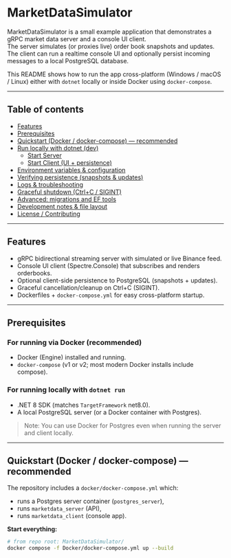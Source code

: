 # MarketDataSimulator

MarketDataSimulator is a small example application that demonstrates a gRPC market data server and a console UI client.  
The server simulates (or proxies live) order book snapshots and updates. The client can run a realtime console UI and optionally persist incoming messages to a local PostgreSQL database.

This README shows how to run the app cross-platform (Windows / macOS / Linux) either with `dotnet` locally or inside Docker using `docker-compose`.

---

## Table of contents

- [Features](#features)
- [Prerequisites](#prerequisites)
- [Quickstart (Docker / docker-compose) — recommended](#quickstart-docker--docker-compose---recommended)
- [Run locally with dotnet (dev)](#run-locally-with-dotnet-dev)
  - [Start Server](#start-server)
  - [Start Client (UI + persistence)](#start-client-ui--persistence)
- [Environment variables & configuration](#environment-variables--configuration)
- [Verifying persistence (snapshots & updates)](#verifying-persistence-snapshots--updates)
- [Logs & troubleshooting](#logs--troubleshooting)
- [Graceful shutdown (Ctrl+C / SIGINT)](#graceful-shutdown-ctrlc--sigint)
- [Advanced: migrations and EF tools](#advanced-migrations-and-ef-tools)
- [Development notes & file layout](#development-notes--file-layout)
- [License / Contributing](#license--contributing)

---

## Features

- gRPC bidirectional streaming server with simulated or live Binance feed.
- Console UI client (Spectre.Console) that subscribes and renders orderbooks.
- Optional client-side persistence to PostgreSQL (snapshots + updates).
- Graceful cancellation/cleanup on Ctrl+C (SIGINT).
- Dockerfiles + `docker-compose.yml` for easy cross-platform startup.

---

## Prerequisites

### For running via Docker (recommended)
- Docker (Engine) installed and running.
- `docker-compose` (v1 or v2; most modern Docker installs include compose).

### For running locally with `dotnet run`
- .NET 8 SDK (matches `TargetFramework` net8.0).
- A local PostgreSQL server (or a Docker container with Postgres).

> Note: You can use Docker for Postgres even when running the server and client locally.

---

## Quickstart (Docker / docker-compose) — recommended

The repository includes a `docker/docker-compose.yml` which:

- runs a Postgres server container (`postgres_server`),
- runs `marketdata_server` (API),
- runs `marketdata_client` (console app).

**Start everything:**

```bash
# from repo root: MarketDataSimulator/
docker compose -f Docker/docker-compose.yml up --build


